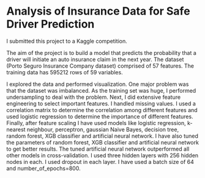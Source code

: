 # Analysis of Insurance Data for Safe Driver Prediction

I submitted this project to a Kaggle competition.

The aim of the project is to build a model that predicts the probability that a driver will initiate an auto insurance claim in the next year. The dataset (Porto Seguro Insurance Company dataset) comprised of 57 features. The training data has 595212 rows of 59 variables.

I explored the data and performed visualization. One major problem was that the dataset was imbalanced. As the training set was huge, I performed undersampling to deal with the problem. Next, I did extensive feature engineering to select important features. I handled missing values. I used a correlation matrix to determine the correlation among different features and used logistic regression to determine the importance of different features. Finally, after feature scaling I have used models like logistic regression, k-nearest neighbour, perceptron, gaussian Naive Bayes, decision tree, random forest, XGB classifier and artificial neural network. I have also tuned the parameters of random forest, XGB classifier and artificial neural network to get better results. The tuned artificial neural network outperformed all other models in cross-validation. I used three hidden layers with 256 hidden nodes in each. I used dropout in each layer. I have used a batch size of 64 and number_of_epochs=800. 
